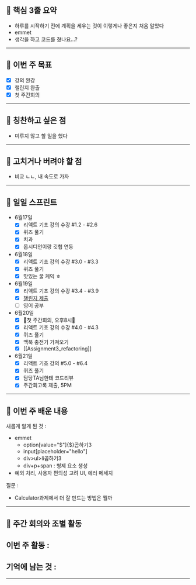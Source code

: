 ##  🦖 **핵심 3줄 요약**
- 하루를 시작하기 전에 계획을 세우는 것이 이렇게나 좋은지 처음 알았다
- emmet
- 생각을 하고 코드를 쳤나요...?
---
## 🦖 **이번 주 목표**
- [x] 강의 완강
- [x] 챌린지 완출
- [x] 첫 주간회의
---
## 🦖 **칭찬하고 싶은 점**
- 미루지 않고 할 일을 했다
---
## 🦖 **고치거나 버려야 할 점**
- 비교 ㄴㄴ, 내 속도로 가자
---
## 🦖 **일일 스프린트**
- 6월17일
    - [x] 리액트 기초 강의 수강 #1.2 - #2.6
    - [x] 퀴즈 풀기
    - [x] 치과
    - [x] 옵시디언이랑 깃헙 연동
- 6월18일
    - [x] 리액트 기초 강의 수강 #3.0 - #3.3
    - [x] 퀴즈 풀기
    - [x] 맛있는 꿀 케익 ㅎ
- 6월19일
	- [x] 리액트 기초 강의 수강 #3.4 - #3.9
	- [x] [챌린지 제출](https://codesandbox.io/p/sandbox/calculator-fcwm9t?file=%2Findex.html%3A18%2C10&layout=%257B%2522sidebarPanel%2522%253A%2522EXPLORER%2522%252C%2522rootPanelGroup%2522%253A%257B%2522direction%2522%253A%2522horizontal%2522%252C%2522contentType%2522%253A%2522UNKNOWN%2522%252C%2522type%2522%253A%2522PANEL_GROUP%2522%252C%2522id%2522%253A%2522ROOT_LAYOUT%2522%252C%2522panels%2522%253A%255B%257B%2522type%2522%253A%2522PANEL_GROUP%2522%252C%2522contentType%2522%253A%2522UNKNOWN%2522%252C%2522direction%2522%253A%2522vertical%2522%252C%2522id%2522%253A%2522clxl84j3u00063b6mmhmt4qjc%2522%252C%2522sizes%2522%253A%255B100%252C0%255D%252C%2522panels%2522%253A%255B%257B%2522type%2522%253A%2522PANEL_GROUP%2522%252C%2522contentType%2522%253A%2522EDITOR%2522%252C%2522direction%2522%253A%2522horizontal%2522%252C%2522id%2522%253A%2522EDITOR%2522%252C%2522panels%2522%253A%255B%257B%2522type%2522%253A%2522PANEL%2522%252C%2522contentType%2522%253A%2522EDITOR%2522%252C%2522id%2522%253A%2522clxl84j3u00023b6mvwxogjme%2522%257D%255D%257D%252C%257B%2522type%2522%253A%2522PANEL_GROUP%2522%252C%2522contentType%2522%253A%2522SHELLS%2522%252C%2522direction%2522%253A%2522horizontal%2522%252C%2522id%2522%253A%2522SHELLS%2522%252C%2522panels%2522%253A%255B%257B%2522type%2522%253A%2522PANEL%2522%252C%2522contentType%2522%253A%2522SHELLS%2522%252C%2522id%2522%253A%2522clxl84j3u00033b6mdgdeqi06%2522%257D%255D%252C%2522sizes%2522%253A%255B100%255D%257D%255D%257D%252C%257B%2522type%2522%253A%2522PANEL_GROUP%2522%252C%2522contentType%2522%253A%2522DEVTOOLS%2522%252C%2522direction%2522%253A%2522vertical%2522%252C%2522id%2522%253A%2522DEVTOOLS%2522%252C%2522panels%2522%253A%255B%257B%2522type%2522%253A%2522PANEL%2522%252C%2522contentType%2522%253A%2522DEVTOOLS%2522%252C%2522id%2522%253A%2522clxl84j3u00053b6mlejim80a%2522%257D%255D%252C%2522sizes%2522%253A%255B100%255D%257D%255D%252C%2522sizes%2522%253A%255B53.12124849939976%252C46.87875150060024%255D%257D%252C%2522tabbedPanels%2522%253A%257B%2522clxl84j3u00023b6mvwxogjme%2522%253A%257B%2522tabs%2522%253A%255B%257B%2522id%2522%253A%2522clxl84j3t00013b6m2ywtn99m%2522%252C%2522mode%2522%253A%2522permanent%2522%252C%2522type%2522%253A%2522FILE%2522%252C%2522filepath%2522%253A%2522%252Findex.html%2522%252C%2522state%2522%253A%2522IDLE%2522%252C%2522initialSelections%2522%253A%255B%257B%2522startLineNumber%2522%253A18%252C%2522startColumn%2522%253A10%252C%2522endLineNumber%2522%253A18%252C%2522endColumn%2522%253A10%257D%255D%257D%255D%252C%2522id%2522%253A%2522clxl84j3u00023b6mvwxogjme%2522%252C%2522activeTabId%2522%253A%2522clxl84j3t00013b6m2ywtn99m%2522%257D%252C%2522clxl84j3u00053b6mlejim80a%2522%253A%257B%2522tabs%2522%253A%255B%257B%2522id%2522%253A%2522clxl84j3u00043b6mqfljjdxl%2522%252C%2522mode%2522%253A%2522permanent%2522%252C%2522type%2522%253A%2522UNASSIGNED_PORT%2522%252C%2522port%2522%253A0%252C%2522path%2522%253A%2522%252F%2522%257D%255D%252C%2522id%2522%253A%2522clxl84j3u00053b6mlejim80a%2522%252C%2522activeTabId%2522%253A%2522clxl84j3u00043b6mqfljjdxl%2522%257D%252C%2522clxl84j3u00033b6mdgdeqi06%2522%253A%257B%2522tabs%2522%253A%255B%255D%252C%2522id%2522%253A%2522clxl84j3u00033b6mdgdeqi06%2522%257D%257D%252C%2522showDevtools%2522%253Atrue%252C%2522showShells%2522%253Afalse%252C%2522showSidebar%2522%253Atrue%252C%2522sidebarPanelSize%2522%253A15%257D)
	- [ ] 영어 공부
- 6월20일
	- [x] 🦖첫 주간회의, 오후8시🦖
	- [x] 리액트 기초 강의 수강 #4.0 - #4.3
	- [x] 퀴즈 풀기
	- [x] 맥북 충전기 가져오기
	- [x] [[Assignment3_refactoring]]
- 6월21일
	- [x] 리액트 기초 강의 #5.0 - #6.4
	- [x] 퀴즈 풀기
	- [x] 담당TA님한테 코드리뷰
	- [x] 주간회고록 제출, 5PM
---
## 🦖 **이번 주 배운 내용**
새롭게 알게 된 것 :
- emmet
	- option[value="$"]{$}곱하기3
	-  input[placeholder="hello"]
	- div>ul>li곱하기3
	- div+p+span : 형제 요소 생성
- 예외 처리, 사용자 편의성 고려 UI, 에러 메세지

질문 :
- Calculator과제에서 더 잘 만드는 방법은 뭘까
---
## 🦖 **주간 회의와 조별 활동**
이번 주 활동 :
- 
기억에 남는 것 :
- 
---
